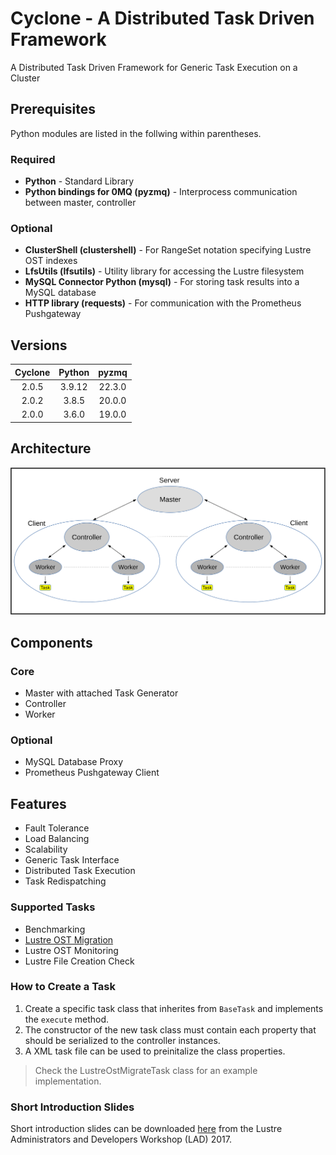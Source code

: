 # Cyclone - A Distributed Task Driven Framework

A Distributed Task Driven Framework for Generic Task Execution on a Cluster

## Prerequisites

Python modules are listed in the follwing within parentheses.

### Required

* **Python** - Standard Library
* **Python bindings for 0MQ (pyzmq)** - Interprocess communication between master, controller

### Optional

* **ClusterShell (clustershell)** - For RangeSet notation specifying Lustre OST indexes
* **LfsUtils (lfsutils)** - Utility library for accessing the Lustre filesystem
* **MySQL Connector Python (mysql)** - For storing task results into a MySQL database
* **HTTP library (requests)** - For communication with the Prometheus Pushgateway

## Versions

| Cyclone | Python | pyzmq  |
| :-----: | :----: | :----: |
| 2.0.5   | 3.9.12 | 22.3.0 |
| 2.0.2   | 3.8.5  | 20.0.0 |
| 2.0.0   | 3.6.0  | 19.0.0 |

## Architecture

![Architecture](Documentation/img/architecture.svg#left)

## Components

### Core

* Master with attached Task Generator
* Controller
* Worker

### Optional

* MySQL Database Proxy
* Prometheus Pushgateway Client

## Features

* Fault Tolerance
* Load Balancing
* Scalability
* Generic Task Interface
* Distributed Task Execution
* Task Redispatching

### Supported Tasks

* Benchmarking
* [Lustre OST Migration](Documentation/lustre_ost_migration.md)
* Lustre OST Monitoring
* Lustre File Creation Check

### How to Create a Task

1. Create a specific task class that inherites from `BaseTask` and implements the `execute` method.
2. The constructor of the new task class must contain each property that should be serialized to the controller instances.
3. A XML task file can be used to preinitalize the class properties.

> Check the LustreOstMigrateTask class for an example implementation.

### Short Introduction Slides

Short introduction slides can be downloaded [here](https://www.eofs.eu/_media/events/lad17/05_gabriele_iannetti_task_driven_framework_for_lustre_monitoring.pdf) from the Lustre Administrators and Developers Workshop (LAD) 2017.

